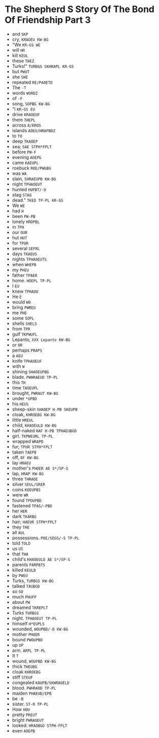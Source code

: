 # The Shepherd S Story Of The Bond Of Friendship Part 3

* and `SKP`
* cry, `KRAOEU KW-BG`
* "We `KR-GS WE`
* will `HR`
* kill `KEUL`
* these `THEZ`
* Turks!" `TURBGS SKHRAPL KR-GS`
* but `PWUT`
* she `SHE`
* repeated `RE/PAOETD`
* The `-T`
* words `WORDZ`
* of `-F`
* song, `SOPBG KW-BG`
* "I `KR-GS EU`
* drive `KRAOEUF`
* them `THEPL`
* across `A/KROS`
* islands `AOEU/HRAPBDZ`
* to `TO`
* deep `TKAOEP`
* sea; `SAE STPH*FPLT`
* before `PW-F`
* evening `AOEPG`
* came `KAEUPL`
* roebuck `ROE/PWUBG`
* was `WA`
* slain, `SHRAEUPB KW-BG`
* night `TPHAOEUT`
* hunted `HUPBT/-D`
* stag `STAG`
* dead." `TKED TP-PL KR-GS`
* We `WE`
* had `H`
* been `PW-PB`
* lonely `HROPBL`
* in `TPH`
* our `OUR`
* hut `HUT`
* for `TPOR`
* several `SEFRL`
* days `TKAEUS`
* nights `TPHAOEUTS`
* when `WHEPB`
* my `PHEU`
* father `TPAER`
* home. `HOEPL TP-PL`
* I `EU`
* knew `TPHAOU`
* He `E`
* would `WO`
* bring `PWREU`
* me `PHE`
* some `SOPL`
* shells `SHELS`
* from `TPR`
* gulf `TKPWUFL`
* Lepanto, `XXX Lepanto KW-BG`
* or `OR`
* perhaps `PRAPS`
* a `AEU`
* knife `TPHAOEUF`
* with `W`
* shining `SHAOEUPBG`
* blade. `PWHRAEUD TP-PL`
* this `TH`
* time `TAOEUPL`
* brought, `PWRAUT KW-BG`
* under `*UPBD`
* his `HEUS`
* sheep-skin `SHAOEP H-PB SKEUPB`
* cloak, `KHROEBG KW-BG`
* little `HREUL`
* child, `KHAOEULD KW-BG`
* half-naked `HAF H-PB TPHAEUBGD`
* girl. `TKPWEURL TP-PL`
* wrapped `WRAPD`
* fur; `TPUR STPH*FPLT`
* taken `TAEPB`
* off, `OF KW-BG`
* lay `HRAEU`
* mother's `PHOER AE S*/SP-S`
* lap, `HRAP KW-BG`
* three `THRAOE`
* silver `SEUL/SRER`
* coins `KOEUPBS`
* were `WR`
* found `TPOUPBD`
* fastened `TPAS/-PBD`
* her `HER`
* dark `TKARBG`
* hair; `HAEUR STPH*FPLT`
* they `THE`
* all `AUL`
* possessions. `POE/SEGS/-S TP-PL`
* told `TOLD`
* us `US`
* that `THA`
* child's `KHAOEULD AE S*/SP-S`
* parents `PARPBTS`
* killed `KEULD`
* by `PWEU`
* Turks, `TURBGS KW-BG`
* talked `TAUBGD`
* so `SO`
* much `PHUFP`
* about `PW`
* dreamed `TKREPLT`
* Turks `TURBGS`
* night. `TPHAOEUT TP-PL`
* himself `H*EUPLS`
* wounded, `WOUPBD/-D KW-BG`
* mother `PHOER`
* bound `PWOUPBD`
* up `UP`
* arm. `ARPL TP-PL`
* It `T`
* wound, `WOUPBD KW-BG`
* thick `THEUBG`
* cloak `KHROEBG`
* stiff `STEUF`
* congealed `KAUPB/SKWRAOELD`
* blood. `PWHRAOD TP-PL`
* maiden `PHAEUD/EPB`
* be `-B`
* sister. `ST-R TP-PL`
* How `HOU`
* pretty `PREUT`
* bright `PWRAOEUT`
* looked: `HRAOBGD STPH-FPLT`
* even `AOEPB`
